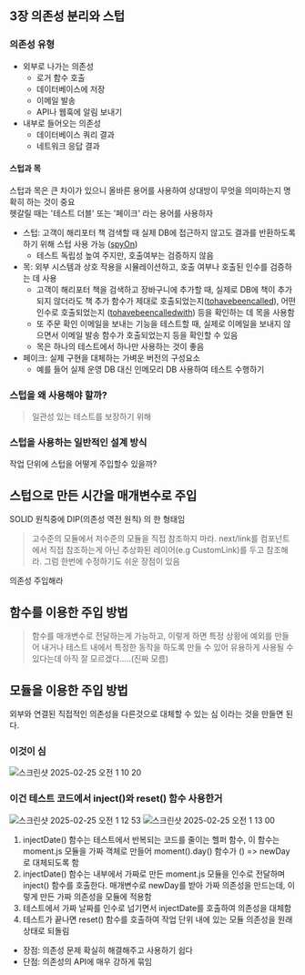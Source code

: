 ## 3장 의존성 분리와 스텁

### 의존성 유형

- 외부로 나가는 의존성
  - 로거 함수 호출
  - 데이터베이스에 저장
  - 이메일 발송
  - API나 웹훅에 알림 보내기
- 내부로 들어오는 의존성
  - 데이터베이스 쿼리 결과
  - 네트워크 응답 결과
 
#### 스텁과 목

스텁과 목은 큰 차이가 있으니 올바른 용어를 사용하여 상대방이 무엇을 의미하는지 명확히 하는 것이 중요    
헷갈릴 때는 '테스트 더블' 또는 '페이크' 라는 용어를 사용하자

- 스텁: 고객이 해리포터 책 검색할 때 실제 DB에 접근하지 않고도 결과를 반환하도록 하기 위해 스텁 사용 가능 ([spyOn](https://vitest.dev/api/vi.html#vi-spyon))
  - 테스트 독립성 높여 주지만, 호출여부는 검증하지 않음 
- 목: 외부 시스템과 상호 작용을 시뮬레이션하고, 호출 여부나 호출된 인수를 검증하는 데 사용
  - 고객이 해리포터 책을 검색하고 장바구니에 추가할 때, 실제로 DB에 책이 추가되지 않더라도 책 추가 함수가 제대로 호출되었는지([tohavebeencalled](https://vitest.dev/api/expect#tohavebeencalled)), 어떤 인수로 호출되었는지 ([tohavebeencalledwith](https://vitest.dev/api/expect#tohavebeencalledwith)) 등을 확인하는 데 목을 사용함
  - 또 주문 확인 이메일을 보내는 기능을 테스트할 때, 실제로 이메일을 보내지 않으면서 이메일 발송 함수가 호출되었는지 등을 확인할 수 있음
  - 목은 하나의 테스트에서 하나만 사용하는 것이 좋음
- 페이크: 실제 구현을 대체하는 가벼운 버전의 구성요소
  - 예를 들어 실제 운영 DB 대신 인메모리 DB 사용하여 테스트 수행하기
 
### 스텁을 왜 사용해야 할까?
> 일관성 있는 테스트를 보장하기 위해

### 스텁을 사용하는 일반적인 설계 방식
작업 단위에 스텁을 어떻게 주입할수 있을까?

## 스텁으로 만든 시간을 매개변수로 주입
SOLID 원칙중에 DIP(의존성 역전 원칙) 의 한 형태임
> 고수준의 모듈에서 저수준의 모듈을 직접 참조하지 마라. next/link를 컴포넌트에서 직접 참조하는게 아닌 추상화된 레이어(e.g CustomLink)를 두고 참조해라. 그럼 한번에 수정하기도 쉬운 장점이 있음

의존성 주입해라


## 함수를 이용한 주입 방법

> 함수를 매개변수로 전달하는게 가능하고, 이렇게 하면 특정 상황에 예외를 만들어 내거나 테스트 내에서 특정한 동작을 하도록 만들 수 있어 유용하게 사용될 수 있다는데 아직 잘 모르겠다.....(진짜 모름)

## 모듈을 이용한 주입 방법

외부와 연결된 직접적인 의존성을 다른것으로 대체할 수 있는 심 이라는 것을 만들면 된다.

### 이것이 심

![스크린샷 2025-02-25 오전 1 10 20](https://github.com/user-attachments/assets/6695d9d7-d2b0-45ba-ab7a-e32f745be36c)

### 이건 테스트 코드에서 inject()와 reset() 함수 사용한거

![스크린샷 2025-02-25 오전 1 12 53](https://github.com/user-attachments/assets/59491751-b9d1-463d-81c5-cb90afdf3607)
![스크린샷 2025-02-25 오전 1 13 00](https://github.com/user-attachments/assets/8a60942d-efe1-4b2f-af03-e5990db1f945)

1. injectDate() 함수는 테스트에서 반복되는 코드를 줄이는 헬퍼 함수, 이 함수는 moment.js 모듈을 가짜 객체로 만들어 moment().day() 함수가 () => newDay로 대체되도록 함
2. injectDate() 함수는 내부에서 가짜로 만든 moment.js 모듈을 인수로 전달하며 inject() 함수를 호출한다. 매개변수로 newDay를 받아 가짜 의존성을 만드는데, 이렇게 만든 가짜 의존성을 모듈에 적용함
3. 테스트에서 가짜 날짜를 인수로 넘기면서 injectDate를 호출하여 의존성을 대체함
4. 테스트가 끝나면 reset() 함수를 호출하여 작업 단위 내에 있는 모듈 의존성을 원래 상태로 되돌림

- 장점: 의존성 문제 확실히 해결해주고 사용하기 쉽다
- 단점: 의존성의 API에 매우 강하게 묶임

